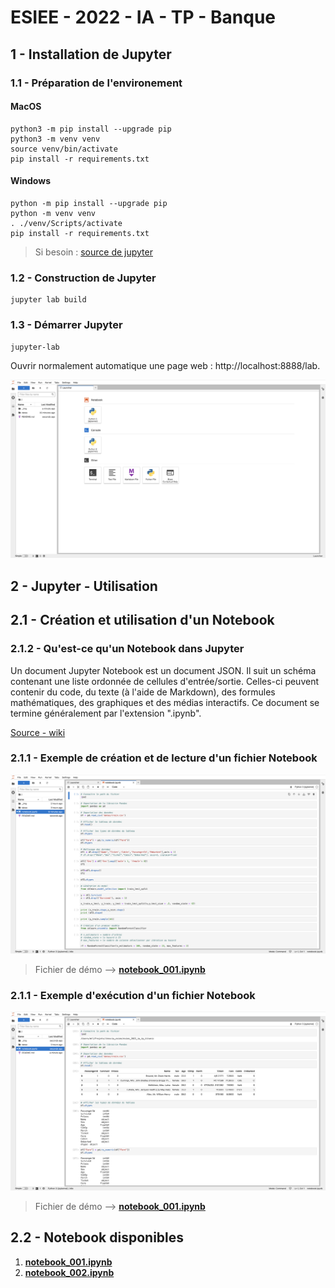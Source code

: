 # ESIEE - 2022 - IA - TP - Banque
 
## 1 - Installation de Jupyter

### 1.1 - Préparation de l'environement

#### MacOS

```
python3 -m pip install --upgrade pip
python3 -m venv venv
source venv/bin/activate
pip install -r requirements.txt
```

#### Windows

```
python -m pip install --upgrade pip
python -m venv venv
. ./venv/Scripts/activate
pip install -r requirements.txt
```

> Si besoin : [source de jupyter](https://jupyter.org/install)

### 1.2 - Construction de Jupyter

```
jupyter lab build
```

### 1.3 - Démarrer Jupyter

```
jupyter-lab
```

Ouvrir normalement automatique une page web : http://localhost:8888/lab.

![image](_img/001.png)

## 2 - Jupyter - Utilisation

## 2.1 - Création et utilisation d'un **Notebook**

### 2.1.2 - Qu'est-ce qu'un Notebook dans Jupyter

Un document Jupyter Notebook est un document JSON. Il suit un schéma contenant une liste ordonnée de cellules d'entrée/sortie. Celles-ci peuvent contenir du code, du texte (à l'aide de Markdown), des formules mathématiques, des graphiques et des médias interactifs. Ce document se termine généralement par l'extension ".ipynb".

[Source - wiki](https://fr.wikipedia.org/wiki/Jupyter#Jupyter_Notebook)

### 2.1.1 - Exemple de création et de lecture d'un fichier Notebook

![model_notebook](_img/002.png)

> Fichier de démo --> [**notebook_001.ipynb**](notebook_001.ipynb)

### 2.1.1 - Exemple d'exécution d'un fichier Notebook

![model_notebook](_img/003.png)

> Fichier de démo --> [**notebook_001.ipynb**](notebook_001.ipynb)

## 2.2 - Notebook disponibles

1. [**notebook_001.ipynb**](notebook_001.ipynb)
2. [**notebook_002.ipynb**](notebook_002.ipynb)